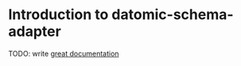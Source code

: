 # Introduction to datomic-schema-adapter

TODO: write [great documentation](http://jacobian.org/writing/what-to-write/)
